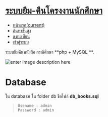 # [ระบบยืม-คืนโครงงานนักศึกษา ](http://localhost/Books/)

-   [หน้าแรก(current)](http://localhost/Books/index.php)
-   [ค้นหาขั้นสูง](http://localhost/Books/lend.php)
-   [ลงทะเบียน](http://localhost/Books/register.php)
-   [เข้าสู่ระบบ](http://localhost/Books/admin-page.php)

ระบบยืมคืนหนังสือ กรณีศึกษา **php + MySQL **.  

![enter image description here](https://lh3.googleusercontent.com/DH9bblsbug9tvOIQ2g1L-EjcPrGFpusNxWCwDp5kkTpLLdd0aGZdU3-vxFkl4N2ibG8oOrNI-8G3)

# Database

ใน database ใน folder db ชือไฟล์ **db_books.sql**

> `Usename : admin`  
> `Password : admin`
